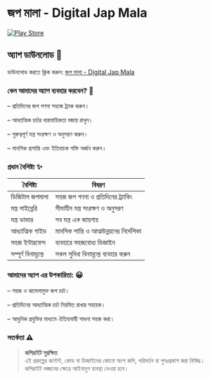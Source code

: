 # জপ মালা - Digital Jap Mala

[![Play Store](https://img.shields.io/badge/Google_Play-414141?style=for-the-badge&logo=google-play&logoColor=white)](https://play.google.com/store/apps/details?id=com.mala.digital_joper_mala)

## অ্যাপ ডাউনলোড 📲
ডাউনলোড করতে ক্লিক করুন: [জপ মালা - Digital Jap Mala](https://play.google.com/store/apps/details?id=com.mala.digital_joper_mala)

### কেন আমাদের অ্যাপ ব্যবহার করবেন? 🤔
– প্রতিদিনের জপ গণনা সহজে ট্র্যাক করুন।

– আধ্যাত্মিক চর্চার ধারাবাহিকতা বজায় রাখুন।

– গুরুত্বপূর্ণ মন্ত্র সংরক্ষণ ও অনুসরণ করুন।

– মানসিক প্রশান্তি এবং ইতিবাচক শক্তি অর্জন করুন।

### প্রধান বৈশিষ্ট্য ✨
| বৈশিষ্ট্য | বিবরণ |
|-----------|--------|
| ডিজিটাল জপমালা | সহজ জপ গণনা ও প্রতিদিনের ট্র্যাকিং |
| মন্ত্র লাইব্রেরি | সীমাহীন মন্ত্র সংরক্ষণ ও অনুসরণ |
| মন্ত্র ভান্ডার | সব মন্ত্র এক জায়গায় |
| আধ্যাত্মিক গাইড | মানসিক শান্তি ও আত্মউন্নয়নের নির্দেশিকা |
| সহজ ইন্টারফেস | ব্যবহারে সহজবোধ্য ডিজাইন |
| সম্পূর্ণ বিনামূল্যে | সকল সুবিধা বিনামূল্যে ব্যবহার করুন |


### আমাদের অ্যাপ এর উপকারিতা: 😀

– সহজ ও ঝামেলামুক্ত জপ চর্চা।

– প্রতিদিনের আধ্যাত্মিক চর্চা নিয়মিত রাখার সহায়ক।

– আধুনিক প্রযুক্তির মাধ্যমে ঐতিহ্যবাহী সাধনা সহজ করা।


### সতর্কতা ⚠️
> **কপিরাইট সুরক্ষিত**  
> এই প্রকল্পের কন্টেন্ট, কোড বা ডিজাইনের কোনো অংশ কপি, পরিবর্তন বা পুনঃপ্রকাশ করা নিষিদ্ধ।  
> কপিরাইট লঙ্ঘনের ক্ষেত্রে আইনানুগ ব্যবস্থা নেওয়া হবে।
